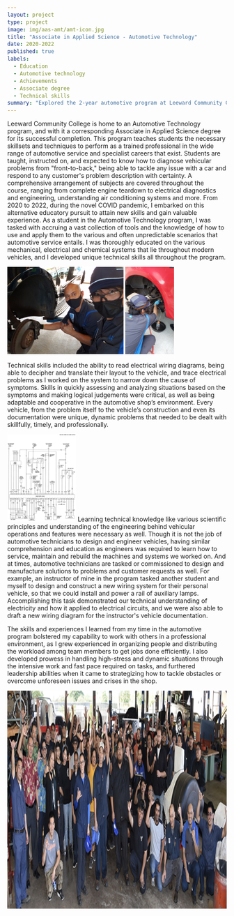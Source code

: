 ```yaml
---
layout: project
type: project
image: img/aas-amt/amt-icon.jpg
title: "Associate in Applied Science - Automotive Technology"
date: 2020-2022
published: true
labels:
  - Education
  - Automotive technology
  - Achievements
  - Associate degree
  - Technical skills
summary: "Explored the 2-year automotive program at Leeward Community College."
---
```


Leeward Community College is home to an Automotive Technology program, and with it a corresponding Associate in Applied Science degree for its successful completion. This program teaches students the necessary skillsets and techniques to perform as a trained professional in the wide range of automotive service and specialist careers that exist. Students are taught, instructed on, and expected to know how to diagnose vehicular problems from "front-to-back," being able to tackle any issue with a car and respond to any customer's problem description with certainty. A comprehensive arrangement of subjects are covered throughout the course, ranging from complete engine teardown to electrical diagnostics and engineering, understanding air conditioning systems and more.
From 2020 to 2022, during the novel COVID pandemic, I embarked on this alternative educatory pursuit to attain new skills and gain valuable experience. As a student in the Automotive Technology program, I was tasked with accruing a vast collection of tools and the knowledge of how to use and apply them to the various and often unpredictable scenarios that automotive service entails. I was thoroughly educated on the various mechanical, electrical and chemical systems that lie throughout modern vehicles, and I developed unique technical skills all throughout the program. 

<img height="200px" class="rounded float-start pe-4" class="img-fluid" src="../img/aas-amt/amt-teamwork.jpg">
<img height="200px" class="rounded float-end pe-4" class="img-fluid" src="../img/aas-amt/amt-brake-job.jpg">

Technical skills included the ability to read electrical wiring diagrams, being able to decipher and translate their layout to the vehicle, and trace electrical problems as I worked on the system to narrow down the cause of symptoms. Skills in quickly assessing and analyzing situations based on the symptoms and making logical judgements were critical, as well as being adaptable and cooperative in the automotive shop’s environment. Every vehicle, from the problem itself to the vehicle’s construction and even its documentation were unique, dynamic problems that needed to be dealt with skillfully, timely, and professionally.

<img height="200px" class="rounded float-end pe-4" class="img-fluid" src="../img/aas-amt/amt-wiring.jpg">
Learning technical knowledge like various scientific principles and understanding of the engineering behind vehicular operations and features were necessary as well. Though it is not the job of automotive technicians to design and engineer vehicles, having similar comprehension and education as engineers was required to learn how to service, maintain and rebuild the machines and systems we worked on. And at times, automotive technicians are tasked or commissioned to design and manufacture solutions to problems and customer requests as well. For example, an instructor of mine in the program tasked another student and myself to design and construct a new wiring system for their personal vehicle, so that we could install and power a rail of auxiliary lamps. Accomplishing this task demonstrated our technical understanding of electricity and how it applied to electrical circuits, and we were also able to draft a new wiring diagram for the instructor's vehicle documentation.

The skills and experiences I learned from my time in the automotive program bolstered my capability to work with others in a professional environment, as I grew experienced in organizing people and distributing the workload among team members to get jobs done efficiently. I also developed prowess in handling high-stress and dynamic situations through the intensive work and fast pace required on tasks, and furthered leadership abilities when it came to strategizing how to tackle obstacles or overcome unforeseen issues and crises in the shop.


<img height="500px" img class="img-fluid" src="../img/aas-amt/amt-group.PNG">

